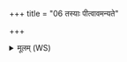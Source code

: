 +++
title = "06 तस्याः पीत्वावमन्यते"

+++
<details><summary>मूलम् (WS)</summary>

तस्याः पीत्वावमन्यते ऽथो शीर्षक्त्याशये ।  
ता एतान्न दूषणीं नाशयामः सदान्वाः ॥ ७ ॥
</details>